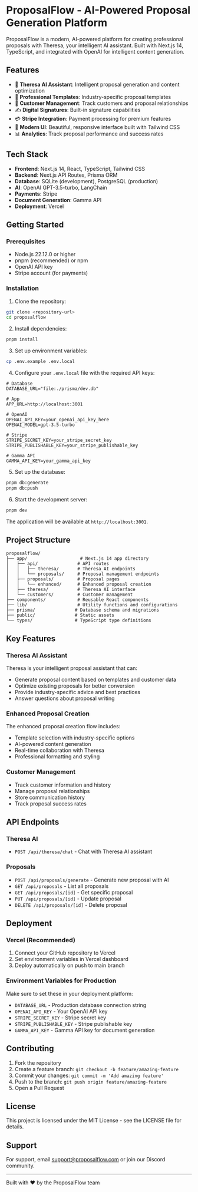 # ProposalFlow - AI-Powered Proposal Generation Platform

ProposalFlow is a modern, AI-powered platform for creating professional proposals with Theresa, your intelligent AI assistant. Built with Next.js 14, TypeScript, and integrated with OpenAI for intelligent content generation.

## Features

- 🤖 **Theresa AI Assistant**: Intelligent proposal generation and content optimization
- 📝 **Professional Templates**: Industry-specific proposal templates
- 👥 **Customer Management**: Track customers and proposal relationships
- ✍️ **Digital Signatures**: Built-in signature capabilities
- 💳 **Stripe Integration**: Payment processing for premium features
- 🎨 **Modern UI**: Beautiful, responsive interface built with Tailwind CSS
- 📊 **Analytics**: Track proposal performance and success rates

## Tech Stack

- **Frontend**: Next.js 14, React, TypeScript, Tailwind CSS
- **Backend**: Next.js API Routes, Prisma ORM
- **Database**: SQLite (development), PostgreSQL (production)
- **AI**: OpenAI GPT-3.5-turbo, LangChain
- **Payments**: Stripe
- **Document Generation**: Gamma API
- **Deployment**: Vercel

## Getting Started

### Prerequisites

- Node.js 22.12.0 or higher
- pnpm (recommended) or npm
- OpenAI API key
- Stripe account (for payments)

### Installation

1. Clone the repository:
```bash
git clone <repository-url>
cd proposalflow
```

2. Install dependencies:
```bash
pnpm install
```

3. Set up environment variables:
```bash
cp .env.example .env.local
```

4. Configure your `.env.local` file with the required API keys:
```env
# Database
DATABASE_URL="file:./prisma/dev.db"

# App
APP_URL=http://localhost:3001

# OpenAI
OPENAI_API_KEY=your_openai_api_key_here
OPENAI_MODEL=gpt-3.5-turbo

# Stripe
STRIPE_SECRET_KEY=your_stripe_secret_key
STRIPE_PUBLISHABLE_KEY=your_stripe_publishable_key

# Gamma API
GAMMA_API_KEY=your_gamma_api_key
```

5. Set up the database:
```bash
pnpm db:generate
pnpm db:push
```

6. Start the development server:
```bash
pnpm dev
```

The application will be available at `http://localhost:3001`.

## Project Structure

```
proposalflow/
├── app/                    # Next.js 14 app directory
│   ├── api/               # API routes
│   │   ├── theresa/       # Theresa AI endpoints
│   │   └── proposals/     # Proposal management endpoints
│   ├── proposals/         # Proposal pages
│   │   └── enhanced/      # Enhanced proposal creation
│   ├── theresa/           # Theresa AI interface
│   └── customers/         # Customer management
├── components/            # Reusable React components
├── lib/                   # Utility functions and configurations
├── prisma/               # Database schema and migrations
├── public/               # Static assets
└── types/                # TypeScript type definitions
```

## Key Features

### Theresa AI Assistant

Theresa is your intelligent proposal assistant that can:
- Generate proposal content based on templates and customer data
- Optimize existing proposals for better conversion
- Provide industry-specific advice and best practices
- Answer questions about proposal writing

### Enhanced Proposal Creation

The enhanced proposal creation flow includes:
- Template selection with industry-specific options
- AI-powered content generation
- Real-time collaboration with Theresa
- Professional formatting and styling

### Customer Management

- Track customer information and history
- Manage proposal relationships
- Store communication history
- Track proposal success rates

## API Endpoints

### Theresa AI
- `POST /api/theresa/chat` - Chat with Theresa AI assistant

### Proposals
- `POST /api/proposals/generate` - Generate new proposal with AI
- `GET /api/proposals` - List all proposals
- `GET /api/proposals/[id]` - Get specific proposal
- `PUT /api/proposals/[id]` - Update proposal
- `DELETE /api/proposals/[id]` - Delete proposal

## Deployment

### Vercel (Recommended)

1. Connect your GitHub repository to Vercel
2. Set environment variables in Vercel dashboard
3. Deploy automatically on push to main branch

### Environment Variables for Production

Make sure to set these in your deployment platform:
- `DATABASE_URL` - Production database connection string
- `OPENAI_API_KEY` - Your OpenAI API key
- `STRIPE_SECRET_KEY` - Stripe secret key
- `STRIPE_PUBLISHABLE_KEY` - Stripe publishable key
- `GAMMA_API_KEY` - Gamma API key for document generation

## Contributing

1. Fork the repository
2. Create a feature branch: `git checkout -b feature/amazing-feature`
3. Commit your changes: `git commit -m 'Add amazing feature'`
4. Push to the branch: `git push origin feature/amazing-feature`
5. Open a Pull Request

## License

This project is licensed under the MIT License - see the LICENSE file for details.

## Support

For support, email support@proposalflow.com or join our Discord community.

---

Built with ❤️ by the ProposalFlow team

